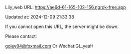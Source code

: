 Lily_web URL: https://ae6d-61-165-102-156.ngrok-free.app

Updated at: 2024-12-09 21:33:38

If you cannot open this URL, the server might be down.

Please contact: 

goley04@foxmail.com Or Wechat:GL_yeaH